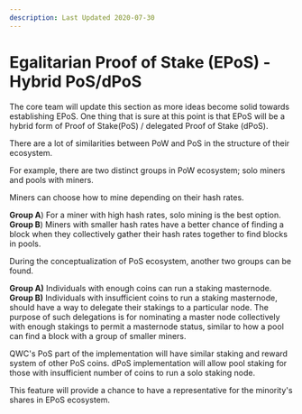 ```yaml
---
description: Last Updated 2020-07-30
---
```


# Egalitarian Proof of Stake \(EPoS\) - Hybrid PoS/dPoS

The core team will update this section as more ideas become solid towards establishing EPoS. One thing that is sure at this point is that EPoS will be a hybrid form of Proof of Stake\(PoS\) / delegated Proof of Stake \(dPoS\).

There are a lot of similarities between PoW and PoS in the structure of their ecosystem.

For example, there are two distinct groups in PoW ecosystem; solo miners and pools with miners. 

Miners can choose how to mine depending on their hash rates.  
  
**Group A**\) For a miner with high hash rates, solo mining is the best option.   
**Group B**\) Miners with smaller hash rates have a better chance of finding a block when they collectively gather their hash rates together to find blocks in pools.

During the conceptualization of PoS ecosystem, another two groups can be found.  
  
**Group A\)** Individuals with enough coins can run a staking masternode.  
**Group B\)** Individuals with insufficient coins to run a staking masternode, should have a way to delegate their stakings to a particular node. The purpose of such delegations is for nominating a master node collectively with enough stakings to permit a masternode status, similar to how a pool can find a block with a group of smaller miners.

QWC's PoS part of the implementation will have similar staking and reward system of other PoS coins. dPoS implementation will allow pool staking for those with insufficient number of coins to run a solo staking node. 

This feature will provide a chance to have a representative for the minority's shares in EPoS ecosystem.

